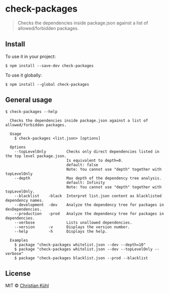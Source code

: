 # check-packages
> Checks the dependencies inside package.json against a list
> of allowed/forbidden packages.

## Install

To use it in your project:
```shell
$ npm install --save-dev check-packages
```

To use it globally:
```shell
$ npm install --global check-packages
```

## General usage

```shell
$ check-packages --help

  Checks the dependencies inside package.json against a list of allowed/forbidden packages.

  Usage
    $ check-packages <list.json> [options]

  Options
    --topLevelOnly         Checks only direct dependencies listed in the top level package.json.
                           Is equivalent to depth=0.
                           default: false
                           Note: You cannot use "depth" together with topLevelOnly
    --depth                Max depth of the dependency tree analysis.
                           default: Infinity
                           Note: You cannot use "depth" together with topLevelOnly.
    --blacklist    -black  Interpret list.json content as blacklisted dependency names.
    --development  -dev    Analyze the dependency tree for packages in devDependencies.
    --production   -prod   Analyze the dependency tree for packages in dependencies.
    --verbose              Lists unallowed dependencies.
    --version      -v      Displays the version number.
    --help         -h      Displays the help.

  Examples
    $ package "check-packages whitelist.json --dev --depth=10"
    $ package "check-packages whitelist.json --dev --topLevelOnly --verbose"
    $ package "check-packages blacklist.json --prod --blacklist
```

## License

MIT © [Christian Kühl](https://micromata.de)
